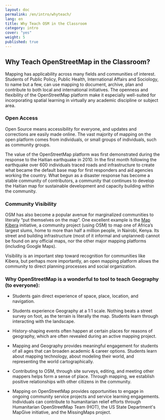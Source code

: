 ```yaml
---
layout: doc
permalink: /en/intro/whyteach/
lang: en
title: Why Teach OSM in the Classroom
category: intro
cover: "yes"
weight: 5
published: true
---
```


##  Why Teach OpenStreetMap in the Classroom?

Mapping has applicability across many fields and communities of interest. Students of Public Policy, Public Health, International Affairs and Sociology, to name but a few, can use mapping to document, archive, plan and contribute to both local and international initiatives. The openness and flexibility of the OpenStreetMap platform make it especially well-suited for incorporating spatial learning in virtually any academic discipline or subject area.

### Open Access
Open Source means accessibility for everyone, and updates and corrections are easily made online. The vast majority of mapping on the open platform comes from individuals, or small groups of individuals, such as community groups.  

The value of the OpenStreetMap platform was first demonstrated during the response to the Haitian earthquake in 2010. In the first month following the earthquake over 600 individuals traced roads and infrastructure to create what became the default base map for first responders and aid agencies working the country. What begun as a disaster response has become a stable community of contributors, a community that continues to develop the Haitian map for sustainable development and capacity building within the community. 

### Community Visibility
OSM has also become a popular avenue for marginalized communities to literally “put themselves on the map”. One excellent example is the [Map Kibera](http://mapkibera.org/) initiative, a community project (using OSM) to map one of Africa’s largest slums, home to more than half a million people, in Nairobi, Kenya. Its street and building infrastructure (most of it informal and unplanned) cannot be found on any official maps, nor the other major mapping platforms (including Google Maps).

Visibility is an important step toward recognition for communities like Kibera, but perhaps more importantly, an open mapping platform allows the community to direct planning processes and social organization.


### Why OpenStreetMap is a wonderful to tool to teach Geography (to everyone):

- Students gain direct experience of space, place, location, and navigation.

- Students experience Geography at a 1:1 scale.  Nothing beats a street survey on foot, as the terrain is literally the map. Students learn through interacting with the landscape.

- History-shaping events often happen at certain places for reasons of geography, which are often revealed during an active mapping project.

- Mapping and Geography provides meaningful engagement for students of all ages that can broaden academic & career options. Students learn about mapping technology, about modeling their world, and representing the world cartographically.

- Contributing to OSM, through site surveys, editing, and meeting other mappers helps form a sense of place. Through mapping, we establish positive relationships with other citizens in the community.

- Mapping on OpenStreetMap provides opportunities to engage in ongoing community service projects and service learning engagements. Individuals can contribute to humanitarian relief efforts through Humanitarian OpenStreetMap Team (HOT), the US State Department's MapGive initiative, and the MissingMaps project.

